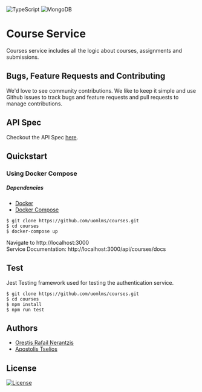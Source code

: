 ![TypeScript](https://img.shields.io/badge/typescript-%23007ACC.svg?style=for-the-badge&logo=typescript&logoColor=white)
![MongoDB](https://img.shields.io/badge/MongoDB-%234ea94b.svg?style=for-the-badge&logo=mongodb&logoColor=white)

# Course Service

Courses service includes all the logic about courses, assignments and submissions.

## Bugs, Feature Requests and Contributing
We'd love to see community contributions. We like to keep it simple and use Github issues to track bugs and feature requests and pull requests to manage contributions.

## API Spec
Checkout the API Spec [here](https://uomlms.github.io/courses).

## Quickstart

### Using Docker Compose

##### Dependencies

- [Docker](https://www.docker.com/)
- [Docker Compose](https://docs.docker.com/compose/)


```
$ git clone https://github.com/uomlms/courses.git
$ cd courses
$ docker-compose up
```

Navigate to http://localhost:3000<br>
Service Documentation: http://localhost:3000/api/courses/docs

## Test

Jest Testing framework used for testing the authentication service.

```
$ git clone https://github.com/uomlms/courses.git
$ cd courses
$ npm install
$ npm run test
```

## Authors

- [Orestis Rafail Nerantzis](https://github.com/OrestisNer)
- [Apostolis Tselios](https://github.com/apostolistselios)

## License
[![License](https://img.shields.io/badge/License-Apache%202.0-blue.svg)](https://opensource.org/licenses/Apache-2.0)